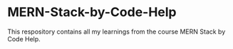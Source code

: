 # MERN-Stack-by-Code-Help
This respository contains all my learnings from the course MERN Stack by Code Help.
